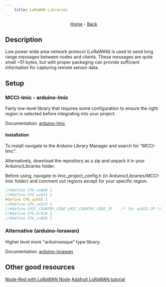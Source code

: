```yaml
---
	title: LoRaWAN Libraries
...
```

<p style="text-align: center;"><a href="https://harveybates.xyz/">Home</a> - <a 
href="https://harveybates.xyz/knowledge/index">Back</a></p>

## Description
Low power wide area network protocol (LoRaWAN) is used to send long range messages between nodes and clients. These messages are quite small ~51 bytes, but with proper packaging can provide sufficient information for capturing remote sensor data.

## Setup
### MCCI-lmic - arduino-lmic
Fairly low-level library that requires some configuration to ensure the right region is selected before integrating into your project.

Documentation: [arduino-lmic](https://github.com/mcci-catena/arduino-lmic)

#### Installation
To install navigate to the Arduino Library Manager and search for "MCCI-limc".

Alternatively, download the repository as a zip and unpack it in your Arduino/Libraries folder.

Before using, navigate to lmic_project_config.h (in Arduino/Libraries/MCCI-lmic folder) and comment out regions except for your specific region.

```cpp
//#define CFG_eu868 1
//#define CFG_us915 1
#define CFG_au915 1
//#define CFG_as923 1
//#define LMIC_COUNTRY_CODE LMIC_COUNTRY_CODE_JP	/* for as923-JP */
//#define CFG_kr920 1
//#define CFG_in866 1
```

### Alternative (arduino-lorawan)
Higher level more "arduinoesque" type library.

Documentation: [arduino-lorawan](https://github.com/mcci-catena/arduino-lorawan)

## Other good resources
[Node-Red with LoRaWAN Node](https://marcoroda.com/2020/04/12/TTGO-LORA-TTN.html)
[Adafruit LoRaWAN tutorial](https://learn.adafruit.com/the-things-network-for-feather/arduino-code)


